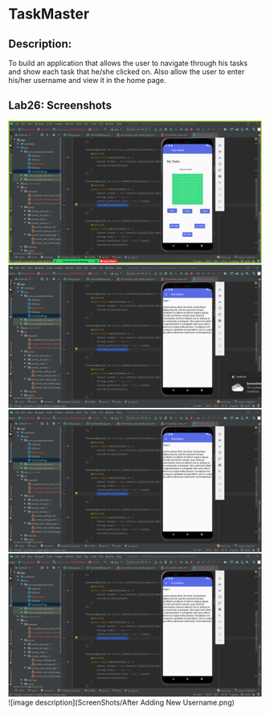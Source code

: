 # TaskMaster
## Description:
To build an application that allows the user to navigate through his tasks and show each task that he/she clicked on.
Also allow the user to enter his/her username and view it in the home page.

## Lab26: Screenshots
![image description](ScreenShots/HomePageLab27.png)
![image description](ScreenShots/Task1.png)
![image description](ScreenShots/Task2.png)
![image description](ScreenShots/Task3.png)
![image description](ScreenShots/After Adding New Username.png)

